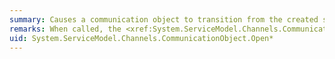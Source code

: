```yaml
---
summary: Causes a communication object to transition from the created state into the opened state.
remarks: When called, the <xref:System.ServiceModel.Channels.CommunicationObject.Open%2A> method causes a <xref:System.ServiceModel.Channels.CommunicationObject> to enter into the <xref:System.ServiceModel.CommunicationState> state and calls <xref:System.ServiceModel.Channels.CommunicationObject.OnOpening%2A>, <xref:System.ServiceModel.Channels.CommunicationObject.Open%2A>, and <xref:System.ServiceModel.Channels.CommunicationObject.OnOpened%2A>.  The <xref:System.ServiceModel.Channels.CommunicationObject.OnOpened%2A> method completes the <xref:System.ServiceModel.Channels.CommunicationObject.Open%2A> method by setting the state of the object to the <xref:System.ServiceModel.CommunicationState> state.
uid: System.ServiceModel.Channels.CommunicationObject.Open*
---
```

